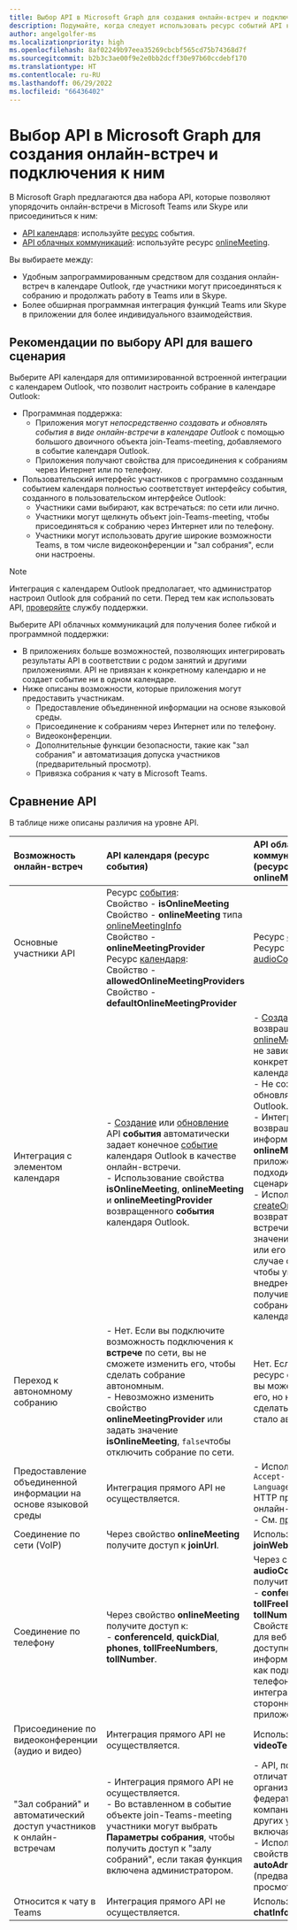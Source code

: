 ```yaml
---
title: Выбор API в Microsoft Graph для создания онлайн-встреч и подключения к ним
description: Подумайте, когда следует использовать ресурс событий API календаря или ресурс облачных коммуникаций onlineMeeting для Teams и собраний Skype в календаре Outlook.
author: angelgolfer-ms
ms.localizationpriority: high
ms.openlocfilehash: 8af02249b97eea35269cbcbf565cd75b74368d7f
ms.sourcegitcommit: b2b3c3ae00f9e2e0bb2dcff30e97b60ccdebf170
ms.translationtype: HT
ms.contentlocale: ru-RU
ms.lasthandoff: 06/29/2022
ms.locfileid: "66436402"
---
```

# <a name="choose-an-api-in-microsoft-graph-to-create-and-join-online-meetings"></a>Выбор API в Microsoft Graph для создания онлайн-встреч и подключения к ним

В Microsoft Graph предлагаются два набора API, которые позволяют упорядочить онлайн-встречи в Microsoft Teams или Skype или присоединиться к ним:

- [API календаря](outlook-calendar-online-meetings.md): используйте [ресурс](/graph/api/resources/event) события.
- [API облачных коммуникаций](cloud-communications-online-meetings.md): используйте ресурс [onlineMeeting](/graph/api/resources/onlineMeeting).

Вы выбираете между:
- Удобным запрограммированным средством для создания онлайн-встреч в календаре Outlook, где участники могут присоединяться к собранию и продолжать работу в Teams или в Skype.
- Более обширная программная интеграция функций Teams или Skype в приложении для более индивидуального взаимодействия.

## <a name="considerations-when-choosing-an-api-for-your-scenario"></a>Рекомендации по выбору API для вашего сценария

Выберите API календаря для оптимизированной встроенной интеграции с календарем Outlook, что позволит настроить собрание в календаре Outlook: 
- Программная поддержка:
  - Приложения могут _непосредственно создавать и обновлять события в виде онлайн-встречи в календаре Outlook_ с помощью большого двоичного объекта join-Teams-meeting, добавляемого в событие календаря Outlook.
  - Приложения получают свойства для присоединения к собраниям через Интернет или по телефону.
- Пользовательский интерфейс участников с программно созданным событием календаря полностью соответствует интерфейсу события, созданного в пользовательском интерфейсе Outlook:
  - Участники сами выбирают, как встречаться: по сети или лично.
  - Участники могут щелкнуть объект join-Teams-meeting, чтобы присоединяться к собранию через Интернет или по телефону.
  - Участники могут использовать другие широкие возможности Teams, в том числе видеоконференции и "зал собрания", если они настроены.

> [!NOTE]
> Интеграция с календарем Outlook предполагает, что администратор настроил Outlook для собраний по сети. Перед тем как использовать API, [проверяйте](/microsoftteams/exchange-teams-interact) службу поддержки.

Выберите API облачных коммуникаций для получения более гибкой и программной поддержки:
- В приложениях больше возможностей, позволяющих интегрировать результаты API в соответствии с родом занятий и другими приложениями. API не привязан к конкретному календарю и не создает событие ни в одном календаре.
- Ниже описаны возможности, которые приложения могут предоставить участникам.
  - Предоставление объединенной информации на основе языковой среды.
  - Присоединение к собраниям через Интернет или по телефону.
  - Видеоконференции.
  - Дополнительные функции безопасности, такие как "зал собрания" и автоматизация допуска участников (предварительный просмотр).
  - Привязка собрания к чату в Microsoft Teams.

## <a name="comparing-the-apis"></a>Сравнение API

В таблице ниже описаны различия на уровне API. 


| Возможность онлайн-встреч | API календаря (ресурс события) | API облачных коммуникаций (ресурс onlineMeeting)             |
|:-----------------------|:------------------------------|:-------------------------------------------------------------|
| Основные участники API | Ресурс [события](/graph/api/resources/event): <br>Свойство - **isOnlineMeeting** <br>Свойство - **onlineMeeting** типа [onlineMeetingInfo](/graph/api/resources/onlinemeetinginfo) <br>Свойство - **onlineMeetingProvider** <br> Ресурс [календаря](/graph/api/resources/calendar): <br>Свойство - **allowedOnlineMeetingProviders** <br>Свойство - **defaultOnlineMeetingProvider** <br> | Ресурс [onlineMeeting](/graph/api/resources/onlinemeeting) <br> Ресурс [audioConferencing](/graph/api/resources/audioconferencing)
| Интеграция с элементом календаря | <br>- [Создание](/graph/api/user-post-events) или [обновление](/graph/api/event-update) API **события** автоматически задает конечное [событие](/graph/api/resources/event) календаря Outlook в качестве онлайн-встречи.<br>- Использование свойства **isOnlineMeeting**, **onlineMeeting** и **onlineMeetingProvider** возвращенного **события** календаря Outlook.  | - [Создание](/graph/api/application-post-onlinemeetings) API возвращает ресурс [onlineMeeting](/graph/api/resources/onlinemeeting), который не зависит от конкретного типа календаря. <br>- Не создает и не обновляет события Outlook. <br>- Интеграция возвращенной информации ресурса **onlineMeeting** в приложении, которое подходит для вашего сценария. <br>- Использование [createOrGet](/graph/api/onlinemeeting-createorget) для возврата онлайн-встречи с указанным значением **externalId** или его создание в случае отсутствия, чтобы упростить внедрение получившегося собрания в стороннем календаре. |
| Переход к автономному собранию | - Нет. Если вы подключите возможность подключения к **встрече** по сети, вы не сможете изменить его, чтобы сделать собрание автономным.<br>- Невозможно изменить свойство **onlineMeetingProvider** или задать значение **isOnlineMeeting**, `false`чтобы отключить собрание по сети.  | Нет. Если вы создаете ресурс **onlineMeeting**, вы можете удалить его, но не можете сделать так, чтобы оно стало автономным. |
| Предоставление объединенной информации на основе языковой среды | Интеграция прямого API не осуществляется. | - Использование `Accept-Language`заголовка HTTP при создании онлайн-встречи. <br>- См. [пример](/graph/api/application-post-onlinemeetings#example-2-create-an-online-meeting-with-user-token). |
| Соединение по сети (VoIP) | Через свойство **onlineMeeting** получите доступ к **joinUrl**.  | Используйте свойство **joinWebUrl**. |
| Соединение по телефону | Через свойство **onlineMeeting** получите доступ к: <br>- **conferenceId**, **quickDial**, **phones**, **tollFreeNumbers**, **tollNumber**. |Через свойство **audioConferencing** получите доступ к: <br> - **conferenceId**, **tollFreeNumber**, **tollNumber**.<br> Свойство - **dialinUrl** для веб-страницы, доступной извне, с информацией о том, как подключиться по телефону для интеграции со сторонними приложениями. |
| Присоединение по видеоконференции (аудио и видео) | Интеграция прямого API не осуществляется. | Используйте свойство **videoTeleconferenceId**. |
| "Зал собраний" и автоматический доступ участников к онлайн-встречам | - Интеграция прямого API не осуществляется.<br>- Во вставленном в событие объекте join-Teams-meeting участники могут выбрать **Параметры собрания**, чтобы получить доступ к "залу собраний", если такая функция включена администратором. |- API, позволяющий отличать участников организации и федеративные компании, а также других участников, включая анонимных.  <br>- Использование свойства **autoAdmittedUsers** (предварительный просмотр).  |
| Относится к чату в Teams | Интеграция прямого API не осуществляется. | Используйте свойство **chatInfo**. |